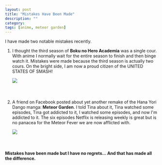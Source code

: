 ```yaml
---
layout: post
title: "Mistakes Have Been Made"
description: ""
category: 
tags: [anime, meteor garden]
---
```


I have made two notable mistakes recently. 

1. I thought the third season of **Boku no Hero Academia** was a single cour. With anime I normally wait for the entire season to finish and then binge watch it. Mistakes were made because the third season is actually two cours. On the bright side, I am now a proud citizen of the UNITED STATES OF SMASH!

   <div>
   	<img class="rounded-corners" style="max-width: 500px; border: 1px; margin-bottom: 30px;" src="{{ site.images2018 }}/07-24/uss.gif"/>
   	<p class="caption-text" style="line-height: 1.5em; margin-bottom: 24px;"><strong></strong></p>
   </div>

2. A friend on Facebook posted about yet another remake of the Hana Yori Dango manga: **Meteor Garden**. I told Tina about it, Tina watched some episodes, Tina got addicted to it, I watched some episodes, and now I'm addicted to it. The six episodes Netflix is releasing weekly is great but is no panacea for the Meteor Fever we are now afflicted with. 

   <div>
   	<img class="rounded-corners" style="max-width: 500px; border: 1px; margin-bottom: 30px;" src="{{ site.images2018 }}/07-24/mg.jpg"/>
   	<p class="caption-text" style="line-height: 1.5em; margin-bottom: 24px;"><strong></strong></p>
   </div>
   
**Mistakes have been made but I have no regrets... And that has made all the difference.**
